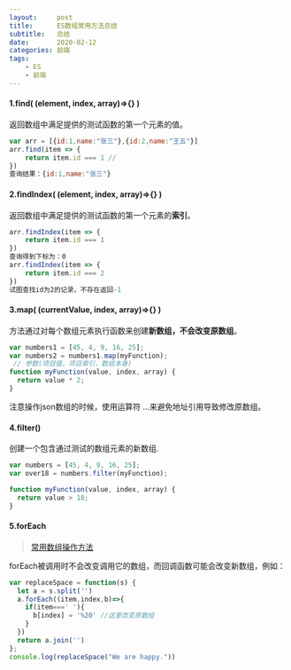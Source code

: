 ```yaml
---
layout:     post
title:      ES数组常用方法总结
subtitle:   总结
date:       2020-02-12
categories:	前端
tags:
    - ES
    - 前端
---
```

<!--more-->
#### 1.find( (element, index, array)=>{} ) 

返回数组中满足提供的测试函数的第一个元素的值。

```js
var arr = [{id:1,name:"张三"},{id:2,name:"王五"}]
arr.find(item => {
	return item.id === 1 //
})
查询结果：{id:1,name:"张三"}
```

#### 2.findIndex( (element, index, array)=>{} ) 

返回数组中满足提供的测试函数的第一个元素的**索引**。

```js
arr.findIndex(item => {
	return item.id === 1
})
查询得到下标为：0
arr.findIndex(item => {
	return item.id === 2 
})
试图查找id为2的记录，不存在返回-1
```

#### 3.map( (currentValue, index, array)=>{} )

方法通过对每个数组元素执行函数来创建**新数组，不会改变原数组**。

```js
var numbers1 = [45, 4, 9, 16, 25];
var numbers2 = numbers1.map(myFunction);
 // 参数(项目值，项目索引，数组本身)
function myFunction(value, index, array) {
  return value * 2;
}
```
注意操作json数组的时候，使用运算符 ...来避免地址引用导致修改原数组。
#### 4.filter() 

创建一个包含通过测试的数组元素的新数组.
```js
var numbers = [45, 4, 9, 16, 25];
var over18 = numbers.filter(myFunction);

function myFunction(value, index, array) {
  return value > 18;
}
```

#### 5.forEach
>[常用数组操作方法](https://developer.mozilla.org/zh-CN/docs/Web/JavaScript/Reference/Global_Objects/Array/forEach)

forEach被调用时不会改变调用它的数组，而回调函数可能会改变新数组，例如：

```js
var replaceSpace = function(s) {
  let a = s.split('')
  a.forEach((item,index,b)=>{
    if(item===' '){
      b[index] = '%20' //这里改变原数组
    }
  })
  return a.join('')
};
console.log(replaceSpace("We are happy."))
```



